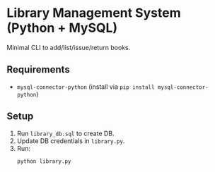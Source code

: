 # Library Management System (Python + MySQL)

Minimal CLI to add/list/issue/return books.

## Requirements
- `mysql-connector-python` (install via `pip install mysql-connector-python`)

## Setup
1. Run `library_db.sql` to create DB.
2. Update DB credentials in `library.py`.
3. Run:
   ```bash
   python library.py
   ```
